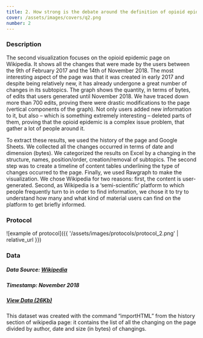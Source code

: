 ```yaml
---
title: 2. How strong is the debate around the definition of opioid epidemic?  
cover: /assets/images/covers/q2.png
number: 2
---
```

### Description
The second visualization focuses on the opioid epidemic page on Wikipedia. It shows all the changes that were made by the users between the 9th of February 2017 and the 14th of November 2018.
The most interesting aspect of the page was that it was created in early 2017 and despite being relatively new, it has already undergone a great number of changes in its subtopics. The graph shows the quantity, in terms of bytes, of edits that users generated until November 2018. We have traced down more than 700 edits, proving there were drastic modifications to the page (vertical components of the graph). Not only users added new information to it, but also – which is something extremely interesting – deleted parts of them, proving that the opioid epidemic is a complex issue problem, that gather a lot of people around it.

To extract these results, we used the history of the page and  Google Sheets. We collected all the changes occurred in terms of date and dimension (bytes). We categorized the results on Excel by a changing in the structure, names, position/order, creation/removal of subtopics. The second step was to create a timeline of content tables underlining the type of changes occurred to the page.
Finally, we used Rawgraph to make the visualization.
We chose Wikipedia for two reasons: first, the content is user-generated. Second, as Wikipedia is a ‘semi-scientific’ platform to which people frequently turn to in order to find information, we chose it to try to understand how many and what kind of material users can find on the platform to get briefly informed.

### Protocol
![example of protocol]({{ '/assets/images/protocols/protocol_2.png' | relative_url }})



### Data
##### Data Source: [Wikipedia](https://wikipedia.org)
##### Timestamp: November 2018
##### [View Data (26Kb)](https://drive.google.com/file/d/1T03cgeFGRt6ObGaKsDHSCjES72WNcck4/view?usp=sharing)
This dataset was created with the command “importHTML” from the history section of wikipedia page: it contains the list of all the changing on the page divided by author, date and size (in bytes) of changings.
